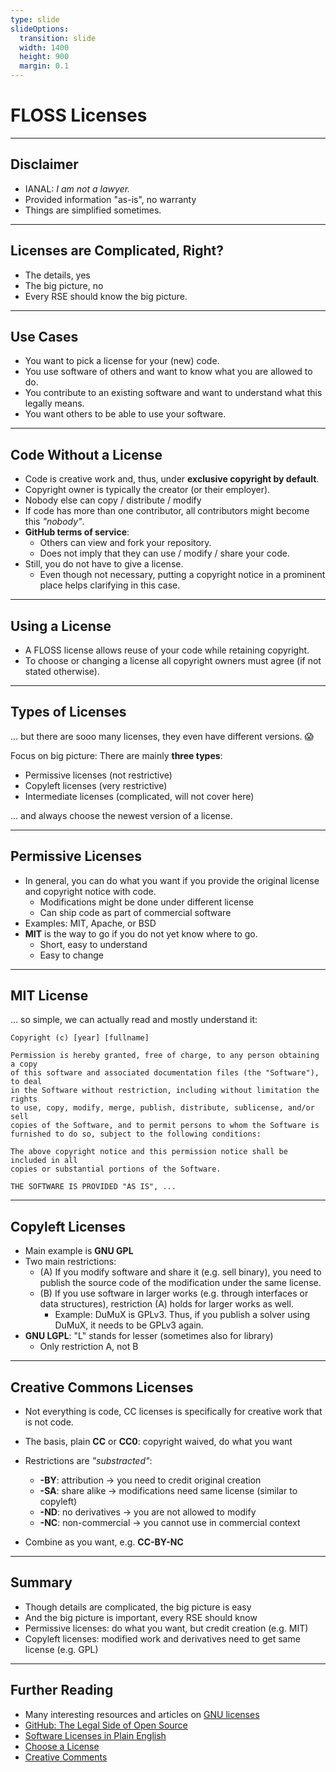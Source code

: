```yaml
---
type: slide
slideOptions:
  transition: slide
  width: 1400
  height: 900
  margin: 0.1
---
```


<style>
  .reveal strong {
    font-weight: bold;
    color: orange;
  }
  .reveal p {
    text-align: left;
  }
  .reveal section h1 {
    color: orange;
  }
  .reveal section h2 {
    color: orange;
  }
  .reveal code {
    font-family: 'Ubuntu Mono';
    color: orange;
  }
  .reveal section img {
    background:none;
    border:none;
    box-shadow:none;
  }
</style>

# FLOSS Licenses

---

## Disclaimer

- IANAL: *I am not a lawyer.*
- Provided information "as-is", no warranty
- Things are simplified sometimes.

---

## Licenses are Complicated, Right?

- The details, yes
- The big picture, no
- Every RSE should know the big picture.

---

## Use Cases

- You want to pick a license for your (new) code.
- You use software of others and want to know what you are allowed to do.
- You contribute to an existing software and want to understand what this legally means.
- You want others to be able to use your software.

---

## Code Without a License

- Code is creative work and, thus, under **exclusive copyright by default**.
- Copyright owner is typically the creator (or their employer).
- Nobody else can copy / distribute / modify
- If code has more than one contributor, all contributors might become this *"nobody"*.
- **GitHub terms of service**:
    - Others can view and fork your repository.
    - Does not imply that they can use / modify / share your code.
- Still, you do not have to give a license.
    - Even though not necessary, putting a copyright notice in a prominent place helps clarifying in this case.

---

## Using a License

- A FLOSS license allows reuse of your code while retaining copyright.
- To choose or changing a license all copyright owners must agree (if not stated otherwise).

---

## Types of Licenses

... but there are sooo many licenses, they even have different versions. :scream:

Focus on big picture: There are mainly **three types**:

- Permissive licenses (not restrictive)
- Copyleft licenses (very restrictive)
- Intermediate licenses (complicated, will not cover here)

... and always choose the newest version of a license.

---

## Permissive Licenses

- In general, you can do what you want if you provide the original license and copyright notice with code.
    - Modifications might be done under different license
    - Can ship code as part of commercial software
- Examples: MIT, Apache, or BSD
- **MIT** is the way to go if you do not yet know where to go.
    - Short, easy to understand
    - Easy to change

---

## MIT License

... so simple, we can actually read and mostly understand it:

```
Copyright (c) [year] [fullname]

Permission is hereby granted, free of charge, to any person obtaining a copy
of this software and associated documentation files (the "Software"), to deal
in the Software without restriction, including without limitation the rights
to use, copy, modify, merge, publish, distribute, sublicense, and/or sell
copies of the Software, and to permit persons to whom the Software is
furnished to do so, subject to the following conditions:

The above copyright notice and this permission notice shall be included in all
copies or substantial portions of the Software.

THE SOFTWARE IS PROVIDED "AS IS", ...
```

---

## Copyleft Licenses

- Main example is **GNU GPL**
- Two main restrictions:
    - (A) If you modify software and share it (e.g. sell binary), you need to publish the source code of the modification under the same license.
    - (B) If you use software in larger works (e.g. through interfaces or data structures), restriction (A) holds for larger works as well.
        - Example: DuMuX is GPLv3. Thus, if you publish a solver using DuMuX, it needs to be GPLv3 again.
- **GNU LGPL**: "L" stands for lesser (sometimes also for library)
    - Only restriction A, not B

---

## Creative Commons Licenses

- Not everything is code, CC licenses is specifically for creative work that is not code.

- The basis, plain **CC** or **CC0**: copyright waived, do what you want
- Restrictions are _"substracted"_:
    - **-BY**: attribution -> you need to credit original creation
    - **-SA**: share alike -> modifications need same license (similar to copyleft)
    - **-ND**: no derivatives -> you are not allowed to modify
    - **-NC**: non-commercial -> you cannot use in commercial context
- Combine as you want, e.g. **CC-BY-NC**

---

## Summary

- Though details are complicated, the big picture is easy
- And the big picture is important, every RSE should know
- Permissive licenses: do what you want, but credit creation (e.g. MIT)
- Copyleft licenses: modified work and derivatives need to get same license (e.g. GPL)

---

## Further Reading

- Many interesting resources and articles on [GNU licenses](https://www.gnu.org/licenses/)
- [GitHub: The Legal Side of Open Source](https://opensource.guide/legal/)
- [Software Licenses in Plain English](https://tldrlegal.com)
- [Choose a License](https://choosealicense.com/)
- [Creative Comments](https://creativecommons.org/licenses/)
